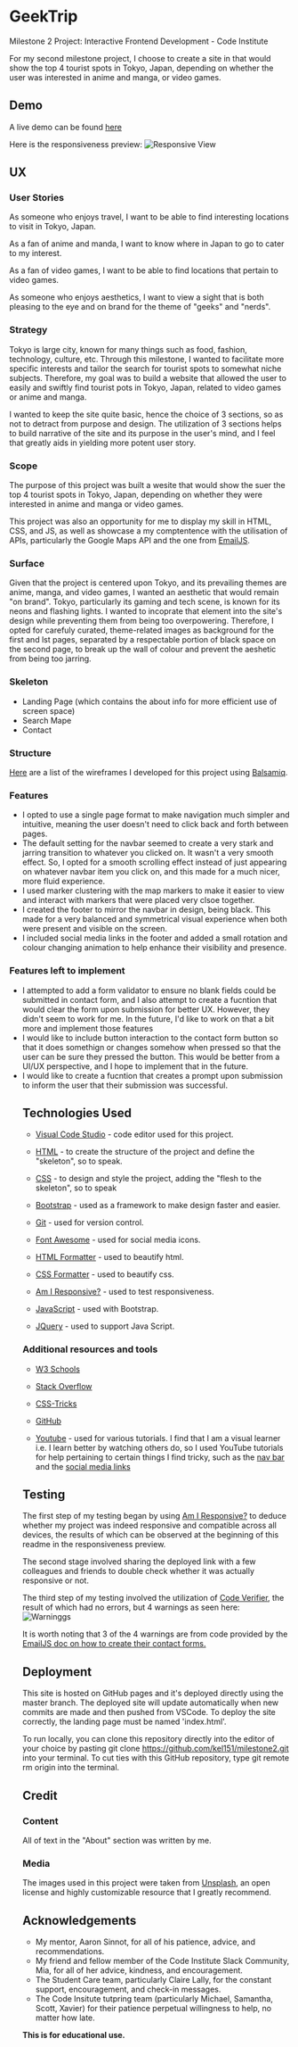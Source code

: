 # GeekTrip

Milestone 2 Project: Interactive Frontend Development - Code Institute

For my second milestone project, I choose to create a site in that would show the top 4 tourist spots in Tokyo, Japan, depending on whether the user was interested in anime and manga, or video games.  

## Demo 
 A live demo can be found [here](https://kel151.github.io/milestone2/)
 
 Here is the responsiveness preview:
 ![Responsive View](assets/images/geektripresponse.png)

## UX
### User Stories
As someone who enjoys travel, I want to be able to find interesting locations to visit in Tokyo, Japan.<p>
As a fan of anime and manda, I want to know where in Japan to go to cater to my interest.<p>
As a fan of video games, I want to be able to find locations that pertain to video games.<p>
As someone who enjoys aesthetics, I want to view a sight that is both pleasing to the eye and on brand for the theme of "geeks" and "nerds".<p>

### Strategy
Tokyo is large city, known for many things such as food, fashion, technology, culture, etc. Through this milestone, I wanted to facilitate more specific interests and tailor the search for tourist spots to somewhat niche subjects. Therefore, my goal was to build a website that allowed the user to easily and swiftly find tourist pots in Tokyo, Japan, related to video games or anime and manga.<p>
  I wanted to keep the site quite basic, hence the choice of 3 sections, so as not to detract from purpose and design. The utilization of 3 sections helps to build narrative of the site and its purpose in the user's mind, and I feel that greatly aids in yielding more potent user story.<p>

### Scope
The purpose of this project was built a wesite that would show the suer the top 4 tourist spots in Tokyo, Japan, depending on whether they were interested in anime and manga or video games.<p>
 This project was also an opportunity for me to display my skill in HTML, CSS, and JS, as well as showcase a my comptentence with the utilisation of APIs, particularly the Google Maps API and the one from [EmailJS](https://www.emailjs.com/).<p>
 
### Surface
Given that the project is centered upon Tokyo, and its prevailing themes are anime, manga, and video games, I wanted an aesthetic that would remain "on brand". Tokyo, particularly its gaming and tech scene, is known for its neons and flashing lights. I wanted to incoprate that element into the site's design while preventing them from being too overpowering. Therefore, I opted for carefuly curated, theme-related images as background for the first and lst pages, separated by a respectable portion of black space on the second page, to break up the wall of colour and prevent the aeshetic from being too jarring.<p>
 
### Skeleton
 <ul>
    <li>Landing Page (which contains the about info for more efficient use of screen space)</li>
    <li>Search Mape</li>
    <li>Contact</li>
</ul>

### Structure
[Here](wireframes) are a list of the wireframes I developed for this project using [Balsamiq](https://balsamiq.com/).

### Features
<ul>
  <li>I opted to use a single page format to make navigation much simpler and intuitive, meaning the user doesn't need to click back and forth between pages.</li>
  <li>The default setting for the navbar seemed to create a very stark and jarring transition to whatever you clicked on. It wasn't a very smooth effect. So, I opted for a smooth scrolling effect instead of just appearing on whatever navbar item you click on, and this made for a much nicer, more fluid experience.</li>
  <li>I used marker clustering with the map markers to make it easier to view and interact with markers that were placed very clsoe together.</li>
 <li>I created the footer to mirror the navbar in design, being black. This made for a very balanced and symmetrical visual experience when both were present and visible on the screen.</li>
 <li>I included social media links in the footer and added a small rotation and colour changing animation to help enhance their visibility and presence.</li>
</ul>

### Features left to implement
<ul>
  <li>I attempted to add a form validator to ensure no blank fields could be submitted in contact form, and I also attempt to create a fucntion that would clear the form upon submission for better UX. However, they didn't seem to work for me. In the future, I'd like to work on that a bit more and implement those features</li>
  <li>I would like to include button interaction to the contact form button so that it does somethign or changes somehow when pressed so that the user can be sure they pressed the button. This would be better from a UI/UX perspective, and I hope to implement that in the future.</li>
  <li>I would like to create a fucntion that creates a prompt upon submission to inform the user that their submission was successful. 

## Technologies Used
<ul>
    <li><a href="https://code.visualstudio.com/">Visual Code Studio</a> - code editor used for this project.<p></li>
    <li><a href="https://en.wikipedia.org/wiki/HTML">HTML</a> - to create the structure of the project and define the "skeleton", so to     speak.<p></li>
    <li><a href="https://en.wikipedia.org/wiki/Cascading_Style_Sheets">CSS</a> - to design and style the project, adding the "flesh to       the skeleton", so to speak<p></li>
    <li><a href="https://getbootstrap.com/">Bootstrap</a> - used as a framework to make design faster and easier.<p></li>
    <li><a href="https://git-scm.com/">Git</a> - used for version control.<p></li>
    <li><a href="https://fontawesome.com/">Font Awesome</a> - used for social media icons.<p></li>
    <li><a href="https://htmlformatter.com//">HTML Formatter</a> - used to beautify html.<p></li>
    <li><a href="https://www.cleancss.com/css-beautify/">CSS Formatter</a> - used to beautify css.<p></li>
    <li><a href="http://ami.responsivedesign.is/">Am I Responsive?</a> - used to test responsiveness.<p></li>
    <li><a href="https://www.javascript.com/">JavaScript</a> - used with Bootstrap.<p></li>
    <li><a href="https://jquery.com/">JQuery</a> - used to support Java Script.<p></li>
</ul>
  
### Additional resources and tools
<ul>
  <li><a href="https://www.w3schools.com/">W3 Schools</a><p></li>
  <li><a href="https://stackoverflow.com/">Stack Overflow</a><p></li>
  <li><a href="https://css-tricks.com/">CSS-Tricks</a><p></li></li>
  <li><a href="https://github.com/">GitHub</a><p></li>
  <li><a href="https://www.youtube.com/">Youtube</a> - used for various tutorials. I find that I am a visual learner i.e. I learn better by watching others do, so I used YouTube tutorials for help pertaining to certain things I find tricky, such as the <a href="https://www.youtube.com/watch?v=23bpce-5s8I">nav bar</a> and the <a href="https://www.youtube.com/watch?v=woVuUbDOeMk&t=5s)">social media links</a><p></li> 
</ul>

## Testing
The first step of my testing began by using <a href="http://ami.responsivedesign.is/">Am I Responsive?</a> to deduce whether my project was indeed responsive and compatible across all devices, the results of which can be observed at the beginning of this readme in the responsiveness preview.

The second stage involved sharing the deployed link with a few colleagues and friends to double check whether it was actually responsive or not.

The third step of my testing involved the utilization of [Code Verifier](https://validator.w3.org/), the result of which had no errors, but 4 warnings as seen here:
![Warninggs](assets/images/warnings.png)

It is worth noting that 3 of the 4 warnings are from code provided by  the [EmailJS doc on how to create their contact forms.](https://www.emailjs.com/docs/tutorial/creating-contact-form/)

## Deployment
This site is hosted on GitHub pages and it's deployed directly using the master branch. The deployed site will update automatically when new commits are made and then pushed from VSCode. To deploy the site correctly, the landing page must be named 'index.html'.

To run locally, you can clone this repository directly into the editor of your choice by pasting git clone https://github.com/kel151/milestone2.git into your terminal. To cut ties with this GitHub repository, type git remote rm origin into the terminal.

## Credit
### Content
All of text in the "About" section was written by me.

### Media
The images used in this project were taken from <a href="https://unsplash.com//">Unsplash</a>, an open license and highly customizable resource that I greatly recommend. 

## Acknowledgements
<ul>
 <li>My mentor, Aaron Sinnot, for all of his patience, advice, and recommendations.</li>
 <li>My friend and fellow member of the Code Institute Slack Community, Mia, for all of her advice, kindness, and encouragement.</li>
 <li>The Student Care team, particularly Claire Lally, for the constant support, encouragement, and check-in messages.</li>
 <li>The Code Insitute tutpring team (particularly Michael, Samantha, Scott, Xavier) for their patience perpetual willingness to help, no matter how late.</li>
</ul>

<strong>This is for educational use.</strong>
